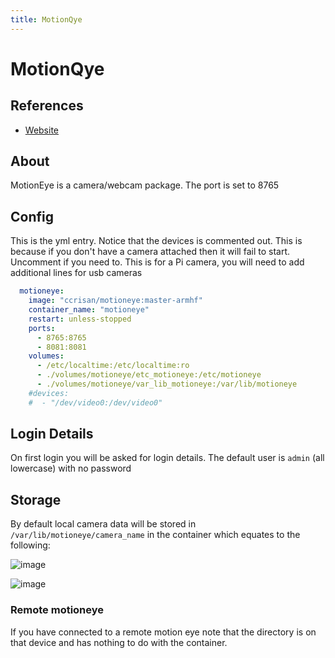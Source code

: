 ```yaml
---
title: MotionQye
---
```

# MotionQye
## References

* [Website](https://github.com/ccrisan/motioneye/wiki/Install-In-Docker)

## About

MotionEye is a camera/webcam package. The port is set to 8765

## Config

This is the yml entry. Notice that the devices is commented out. This is because if you don't have a camera attached then it will fail to start. Uncomment if you need to. This is for a Pi camera, you will need to add additional lines for usb cameras

```yml
  motioneye:
    image: "ccrisan/motioneye:master-armhf"
    container_name: "motioneye"
    restart: unless-stopped
    ports:
      - 8765:8765 
      - 8081:8081
    volumes:
      - /etc/localtime:/etc/localtime:ro
      - ./volumes/motioneye/etc_motioneye:/etc/motioneye
      - ./volumes/motioneye/var_lib_motioneye:/var/lib/motioneye
    #devices:
    #  - "/dev/video0:/dev/video0"
```

## Login Details

On first login you will be asked for login details. The default user is `admin` (all lowercase) with no password

## Storage

By default local camera data will be stored in `/var/lib/motioneye/camera_name` in the container which equates to the following:

![image](https://user-images.githubusercontent.com/46672225/69735730-df934480-1139-11ea-833b-705c40ee4f8e.png)

![image](https://user-images.githubusercontent.com/46672225/69735408-4fed9600-1139-11ea-8618-f5b6c0064f27.png)

### Remote motioneye

If you have connected to a remote motion eye note that the directory is on that device and has nothing to do with the container.